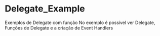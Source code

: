 # Delegate_Example
Exemplos de Delegate com função
No exemplo é possível ver Delegate, Funções de Delegate e a criação de Event Handlers
